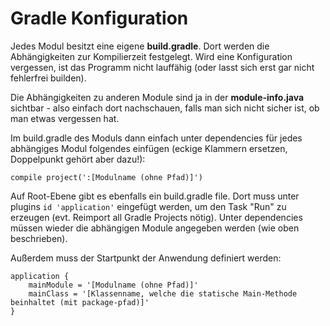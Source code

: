 # Gradle Konfiguration
Jedes Modul besitzt eine eigene **build.gradle**. Dort werden die Abhängigkeiten zur Kompilierzeit festgelegt. Wird eine Konfiguration vergessen, ist das Programm nicht lauffähig (oder lasst sich erst gar nicht fehlerfrei builden).

Die Abhängigkeiten zu anderen Module sind ja in der **module-info.java** sichtbar - also einfach dort nachschauen, falls man sich nicht sicher ist, ob man etwas vergessen hat.

Im build.gradle des Moduls dann einfach unter dependencies für jedes abhängiges Modul folgendes einfügen (eckige Klammern ersetzen, Doppelpunkt gehört aber dazu!):
```
compile project(':[Modulname (ohne Pfad)]')
```

Auf Root-Ebene gibt es ebenfalls ein build.gradle file. Dort muss unter plugins `id 'application'` eingefügt werden, um den Task "Run" zu erzeugen (evt. Reimport all Gradle Projects nötig). Unter dependencies müssen wieder die abhängigen Module angegeben werden (wie oben beschrieben).

Außerdem muss der Startpunkt der Anwendung definiert werden:
```
application {
    mainModule = '[Modulname (ohne Pfad)]'
    mainClass = '[Klassenname, welche die statische Main-Methode beinhaltet (mit package-pfad)]'
}
```